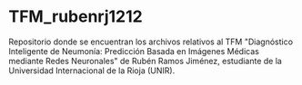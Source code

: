 # TFM_rubenrj1212
Repositorio donde se encuentran los archivos relativos al TFM "Diagnóstico Inteligente de Neumonía: Predicción Basada en Imágenes Médicas mediante Redes Neuronales" de Rubén Ramos Jiménez, estudiante de la Universidad Internacional de la Rioja (UNIR).
